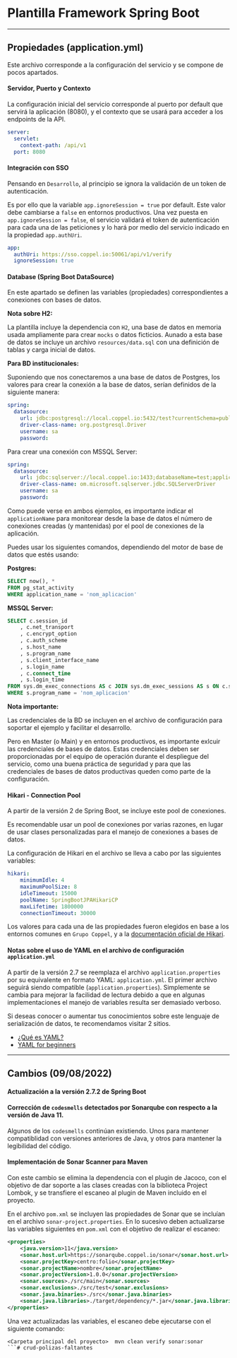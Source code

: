 # Plantilla Framework Spring Boot

---

## Propiedades (application.yml)

Este archivo corresponde a la configuración del servicio y se compone de pocos apartados.

#### Servidor, Puerto y Contexto

La configuración inicial del servicio corresponde al puerto por default que servirá la aplicación (8080), y el contexto que se usará para acceder a los endpoints de la API.

```yaml
server:
  servlet:
    context-path: /api/v1
  port: 8080
```

#### Integración con SSO

Pensando en `Desarrollo`, al principio se ignora la validación de un token de autenticación.

Es por ello que la variable `app.ignoreSession = true`  por default. Este valor debe cambiarse a `false` en entornos productivos. Una vez puesta en `app.ignoreSession = false`, el servicio validará el token de autenticación para cada una de las peticiones y lo hará por medio del servicio indicado en la propiedad `app.authUri`.

```yaml
app:
  authUri: https://sso.coppel.io:50061/api/v1/verify
  ignoreSession: true
```

#### Database (Spring Boot DataSource)

En este apartado se definen las variables (propiedades) correspondientes a conexiones con bases de datos.

**Nota sobre H2:**

La plantilla incluye la dependencia con `H2`, una base de datos en memoria usada ampliamente para crear `mocks` o datos ficticios. Aunado a esta base de datos se incluye un archivo `resources/data.sql` con una definición de tablas y carga inicial de datos.

**Para BD institucionales:**

Suponiendo que nos conectaremos a una base de datos de Postgres, los valores para crear la conexión a la base de datos, serían definidos de la siguiente manera:

```yaml
spring:
  datasource:
    url: jdbc:postgresql://local.coppel.io:5432/test?currentSchema=public&ApplicationName=nom_aplicacion&socketTimeout=30
    driver-class-name: org.postgresql.Driver
    username: sa
    password: 
```

Para crear una conexión con MSSQL Server:

```yaml
spring:
  datasource:
    url: jdbc:sqlserver://local.coppel.io:1433;databaseName=test;applicationName=nom_aplicacion;socketTimeout=30000
    driver-class-name: om.microsoft.sqlserver.jdbc.SQLServerDriver
    username: sa
    password: 
```

Como puede verse en ambos ejemplos, es importante indicar el `applicationName` para monitorear desde la base de datos el número de conexiones creadas (y mantenidas) por el pool de conexiones de la aplicación.

Puedes usar los siguientes comandos, dependiendo del motor de base de datos que estés usando:

**Postgres:**

```sql
SELECT now(), * 
FROM pg_stat_activity 
WHERE application_name = 'nom_aplicacion'
```

**MSSQL Server:**

```sql
SELECT c.session_id
    , c.net_transport
    , c.encrypt_option
    , c.auth_scheme
    , s.host_name
    , s.program_name
    , s.client_interface_name
    , s.login_name
    , c.connect_time
    , s.login_time
FROM sys.dm_exec_connections AS c JOIN sys.dm_exec_sessions AS s ON c.session_id = s.session_id 
WHERE s.program_name = 'nom_aplicacion'
```

**Nota importante:**

Las credenciales de la BD se incluyen en el archivo de configuración para soportar el ejemplo y facilitar el desarrollo.

Pero en Master (o Main) y en entornos productivos, es importante exlcuir las credenciales de bases de datos. Estas credenciales deben ser proporcionadas por el equipo de operación durante el despliegue del servicio, como una buena práctica de seguridad y para que las credenciales de bases de datos productivas queden como parte de la configuración.

#### Hikari - Connection Pool

A partir de la versión 2 de Spring Boot, se incluye este pool de conexiones.

Es recomendable usar un pool de conexiones por varias razones, en lugar de usar clases personalizadas para el manejo de conexiones a bases de datos.

La configuración de Hikari en el archivo se lleva a cabo por las siguientes variables:

```yaml
hikari:
    minimumIdle: 4
    maximumPoolSize: 8
    idleTimeout: 15000
    poolName: SpringBootJPAHikariCP
    maxLifetime: 1800000
    connectionTimeout: 30000
```

Los valores para cada una de las propiedades fueron elegidos en base a los entornos comunes en `Grupo Coppel`, y a la [documentación oficial de Hikari](https://github.com/brettwooldridge/HikariCP).

#### Notas sobre el uso de YAML en el archivo de configuración `application.yml`

A partir de la versión 2.7 se reemplaza el archivo `application.properties` por su equivalente en formato YAML: `application.yml`. El primer archivo seguirá siendo compatible (`application.properties`). Simplemente se cambia para mejorar la facilidad de lectura debido a que en algunas implementaciones el manejo de variables resulta ser demasiado verboso.

Si deseas conocer o aumentar tus conocimientos sobre este lenguaje de serialización de datos, te recomendamos visitar 2 sitios.

- [¿Qué es YAML?](https://www.redhat.com/es/topics/automation/what-is-yaml)
- [YAML for beginners](https://www.redhat.com/sysadmin/yaml-beginners)

---

## Cambios (09/08/2022)

#### Actualización a la versión 2.7.2 de Spring Boot

#### Corrección de `codesmells` detectados por Sonarqube con respecto a la versión de Java 11.

Algunos de los `codesmells` continúan existiendo. Unos para mantener compatiblidad con versiones anteriores de Java, y otros para mantener la legibilidad del código.

#### Implementación de Sonar Scanner para Maven

Con este cambio se elimina la dependencia con el plugin de Jacoco, con el objetivo de dar soporte a las clases creadas con la biblioteca Project Lombok, y se transfiere el escaneo al plugin de Maven incluido en el proyecto.

En el archivo `pom.xml` se incluyen las propiedades de Sonar que se incluían en el archivo `sonar-project.properties`. En lo sucesivo deben actualizarse las variables siguientes en `pom.xml` con el objetivo de realizar el escaneo:

```xml
<properties>
    <java.version>11</java.version>
    <sonar.host.url>https://sonarqube.coppel.io/sonar</sonar.host.url>
    <sonar.projectKey>centro:folio</sonar.projectKey>
    <sonar.projectName>nombre</sonar.projectName>
    <sonar.projectVersion>1.0.0</sonar.projectVersion>
    <sonar.sources>./src/main</sonar.sources>
    <sonar.exclusions>./src/test</sonar.exclusions>
    <sonar.java.binaries>./src</sonar.java.binaries>
    <sonar.java.libraries>./target/dependency/*.jar</sonar.java.libraries>
</properties>
```

Una vez actualizadas las variables, el escaneo debe ejecutarse con el siguiente comando:

```terminal
<Carpeta principal del proyecto>  mvn clean verify sonar:sonar
```# crud-polizas-faltantes
